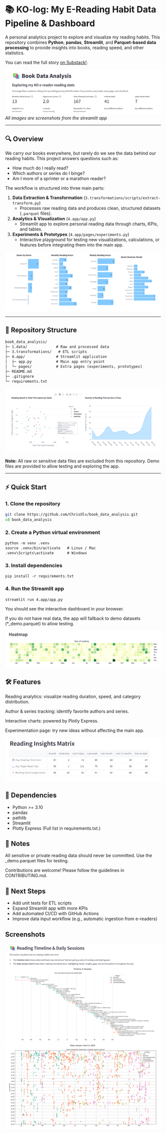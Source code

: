 # 📚 KO-log: My E-Reading Habit Data Pipeline & Dashboard

A personal analytics project to explore and visualize my reading habits. This repository combines **Python**, **pandas**, **Streamlit**, and **Parquet-based data processing** to provide insights into books, reading speed, and other statistics.

You can read the full story [on Substack!](https://chrsolv.substack.com/p/i-turned-my-kobo-reading-data-into).

![Landing page](5.github\img\image.png)
*All images are screenshots from the streamlit app*

---

## 🔍 Overview

We carry our books everywhere, but rarely do we see the data behind our reading habits. This project answers questions such as:

- How much do I really read?
- Which authors or series do I binge?
- Am I more of a sprinter or a marathon reader?

The workflow is structured into three main parts:

1. **Data Extraction & Transformation** (`3.transformations/scripts/extract-transform.py`)
   - Processes raw reading data and produces clean, structured datasets (`.parquet` files).
2. **Analytics & Visualization** (`4.app/app.py`)
   - Streamlit app to explore personal reading data through charts, KPIs, and tables.
3. **Experiments & Prototypes** (`4.app/pages/experiments.py`)
   - Interactive playground for testing new visualizations, calculations, or features before integrating them into the main app.


![alt text](5.github\img\image2.png)


---

## 📂 Repository Structure

```text
book_data_analysis/
├─ 1.data/             # Raw and processed data
├─ 3.transformations/   # ETL scripts
├─ 4.app/              # Streamlit application
│  ├─ app.py           # Main app entry point
│  └─ pages/           # Extra pages (experiments, prototypes)
├─ README.md
├─ .gitignore
└─ requirements.txt
```

![alt text](5.github\img\image3.png)

**Note:** All raw or sensitive data files are excluded from this repository. Demo files are provided to allow testing and exploring the app.

---

## ⚡ Quick Start

### 1. Clone the repository
```bash
git clone https://github.com/ChrisOlv/book_data_analysis.git
cd book_data_analysis
```
### 2. Create a Python virtual environment
```
python -m venv .venv
source .venv/bin/activate   # Linux / Mac
.venv\Scripts\activate      # Windows
```
### 3. Install dependencies
```
pip install -r requirements.txt
```

### 4. Run the Streamlit app
```
streamlit run 4.app/app.py
```
You should see the interactive dashboard in your browser.

If you do not have real data, the app will fallback to demo datasets (*_demo.parquet) to allow testing.

![img](5.github/img/image4.png)


## 🛠️ Features

Reading analytics: visualize reading duration, speed, and category distribution.

Author & series tracking: identify favorite authors and series.

Interactive charts: powered by Plotly Express.

Experimentation page: try new ideas without affecting the main app.

![](5.github\img\image5.png)

## 📖 Dependencies

* Python >= 3.10
* pandas
* pathlib
* Streamlit
* Plotly Express
(Full list in requirements.txt.)

## 📌 Notes

All sensitive or private reading data should never be committed. Use the _demo.parquet files for testing.

Contributions are welcome! Please follow the guidelines in CONTRIBUTING.md.



## 🚀 Next Steps

* Add unit tests for ETL scripts
* Expand Streamlit app with more KPIs
* Add automated CI/CD with GitHub Actions
* Improve data input workflow (e.g., automatic ingestion from e-readers)

## Screenshots

![](5.github\img\image6.png)
![](5.github\img\image7.png)